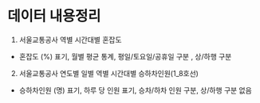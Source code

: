 # 데이터 내용정리
1. 서울교통공사 역별 시간대별 혼잡도
  * 혼잡도 (%) 표기, 월별 평균 통계, 평일/토요일/공휴일 구분 , 상/하행 구분

2. 서울교통공사 연도별 일별 역별 시간대별 승하차인원(1_8호선)
 * 승하차인원 (명) 표기, 하루 당 인원 표기, 승차/하차 인원 구분, 상/하행 구분 없음 
